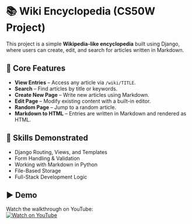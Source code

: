 # 📚 Wiki Encyclopedia (CS50W Project)

This project is a simple **Wikipedia-like encyclopedia** built using Django, where users can create, edit, and search for articles written in Markdown.

## 📌 Core Features

- **View Entries** – Access any article via `/wiki/TITLE`.
- **Search** – Find articles by title or keywords.
- **Create New Page** – Write new articles using Markdown.
- **Edit Page** – Modify existing content with a built-in editor.
- **Random Page** – Jump to a random article.
- **Markdown to HTML** – Entries are written in Markdown and rendered as HTML.

## 🧠 Skills Demonstrated

- Django Routing, Views, and Templates
- Form Handling & Validation
- Working with Markdown in Python
- File-Based Storage
- Full-Stack Development Logic

## ▶️ Demo

Watch the walkthrough on YouTube:  
[![Watch on YouTube](https://img.shields.io/badge/YOUTUBE-DEMO-red?logo=youtube)](https://youtu.be/4BhO3gUPvS4)
